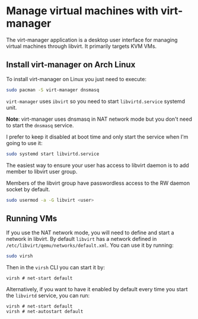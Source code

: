 # Manage virtual machines with virt-manager

The virt-manager application is a desktop user interface for managing virtual machines through libvirt.
It primarily targets KVM VMs.

## Install virt-manager on Arch Linux

To install virt-manager on Linux you just need to execute:

```bash
sudo pacman -S virt-manager dnsmasq
```
`virt-manager` uses `ibvirt` so you need to start `libvirtd.service` systemd unit.

**Note**: virt-manager uses dnsmasq in NAT network mode but you don't need to start the `dnsmasq`
service.

I prefer to keep it disabled at boot time and only start the service when I'm going to use it:

```bash
sudo systemd start libvirtd.service
```

The easiest way to ensure your user has access to libvirt daemon is to add member to libvirt user group.

Members of the libvirt group have passwordless access to the RW daemon socket by default.

```bash
sudo usermod -a -G libvirt <user>
```
## Running VMs

If you use the NAT network mode, you will need to define and start a network in libvirt. By default
`libvirt` has a network defined in `/etc/libvirt/qemu/networks/default.xml`. You can use it by running:

```bash
sudo virsh
```

Then in the `virsh` CLI you can start it by:

```
virsh # net-start default
```

Alternatively, if you want to have it enabled by default every time you start the `libvirtd` service,
you can run:

```
virsh # net-start default
virsh # net-autostart default
```
